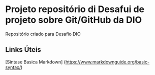 # Projeto repositório di Desafui de projeto sobre Git/GitHub da DIO
Repositório criado para Desafio DIO

## Links Úteis
[Sintase Basica Markdown] (https://www.markdownguide.org/basic-syntax/)
